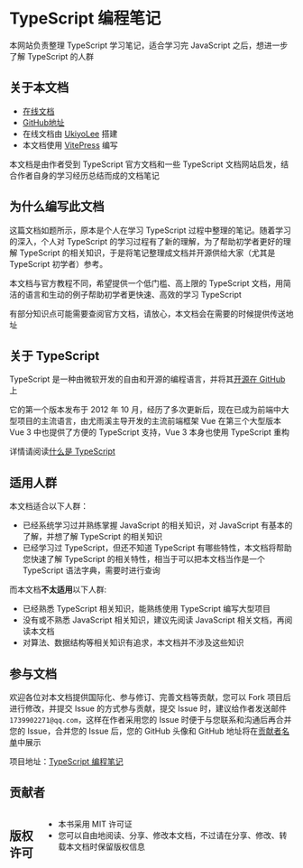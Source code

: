 # TypeScript 编程笔记

本网站负责整理 TypeScript 学习笔记，适合学习完 JavaScript 之后，想进一步了解 TypeScript 的人群

## 关于本文档

* [在线文档](/guide.md)
* [GitHub地址](https://github.com/UkiyoLee/TypeScript-Tutorial)
* 在线文档由 [UkiyoLee](https://github.com/UkiyoLee) 搭建
* 本文档使用 [VitePress](https://vitepress.dev) 编写

本文档是由作者受到 TypeScript 官方文档和一些 TypeScript 文档网站启发，结合作者自身的学习经历总结而成的文档笔记 

## 为什么编写此文档

这篇文档如题所示，原本是个人在学习 TypeScript 过程中整理的笔记。随着学习的深入，个人对 TypeScript 的学习过程有了新的理解，为了帮助初学者更好的理解 TypeScript 的相关知识，于是将笔记整理成文档并开源供给大家（尤其是 TypeScript 初学者）参考。

本文档与官方教程不同，希望提供一个低门槛、高上限的 TypeScript 文档，用简洁的语言和生动的例子帮助初学者更快速、高效的学习 TypeScript

有部分知识点可能需要查阅官方文档，请放心，本文档会在需要的时候提供传送地址

## 关于 TypeScript

TypeScript 是一种由微软开发的自由和开源的编程语言，并将其[开源在 GitHub](https://github.com/Microsoft/TypeScript) 上

它的第一个版本发布于 2012 年 10 月，经历了多次更新后，现在已成为前端中大型项目的主流语言，由尤雨溪主导开发的主流前端框架 Vue 在第三个大型版本 Vue 3 中也提供了方便的 TypeScript 支持，Vue 3 本身也使用 TypeScript 重构

详情请阅读[什么是 TypeScript](/guide/introduction)

## 适用人群

本文档适合以下人群：
* 已经系统学习过并熟练掌握 JavaScript 的相关知识，对 JavaScript 有基本的了解，并想了解 TypeScript 的相关知识
* 已经学习过 TypeScript，但还不知道 TypeScript 有哪些特性，本文档将帮助您快速了解 TypeScript 的相关特性，相当于可以把本文档当作是一个 TypeScript 语法字典，需要时进行查询

而本文档**不太适用**以下人群:
* 已经熟悉 TypeScript 相关知识，能熟练使用 TypeScript 编写大型项目
* 没有或不熟悉 JavaScript 相关知识，建议先阅读 JavaScript 相关文档，再阅读本文档
* 对算法、数据结构等相关知识有追求，本文档并不涉及这些知识

## 参与文档

欢迎各位对本文档提供国际化、参与修订、完善文档等贡献，您可以 Fork 项目后进行修改，并提交 Issue 的方式参与贡献，提交 Issue 时，建议给作者发送邮件 `1739902271@qq.com`，这样在作者采用您的 Issue 时便于与您联系和沟通后再合并您的 Issue，合并您的 Issue 后，您的 GitHub 头像和 GitHub 地址将在[贡献者名单](/contributors)中展示

项目地址：[TypeScript 编程笔记](https://github.com/UkiyoLee/TypeScript-Tutorial)

<script setup>
import { VPTeamMembers } from 'vitepress/theme';

const members = [
  {
    avatar: 'https://www.github.com/UkiyoLee.png',
    name: 'UkiyoLee',
    title: '创建者',
    links: [
      { icon: 'github', link: 'https://github.com/UkiyoLee' },
    ]
  },
]
</script>

## 贡献者

<VPTeamMembers class="members" size="small" :members="members" />

## 版权许可
* 本书采用 MIT 许可证
* 您可以自由地阅读、分享、修改本文档，不过请在分享、修改、转载本文档时保留版权信息

<style scoped>
.members {
  display: flex;
  justify-content: space-around; 
}
</style>